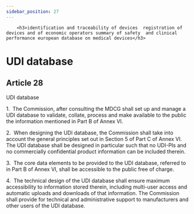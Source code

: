 ```yaml
---
sidebar_position: 27
---
```

        <h3>identification and traceability of devices  registration of devices and of economic operators summary of safety  and clinical performance european database on medical devices</h3>
<h1>UDI database</h1>
<h2>Article 28</h2>
   <p class="stitle-article-norm">UDI database</p>
   <p class="norm">1.&nbsp;&nbsp;The Commission, after consulting the 
MDCG shall set up and manage a UDI database to validate, collate, 
process and make available to the public the information mentioned in 
Part B of Annex&nbsp;VI.</p>
   <p class="norm">2.&nbsp;&nbsp;When designing the UDI database, the 
Commission shall take into account the general principles set out in 
Section&nbsp;5 of Part C of Annex&nbsp;VI. The UDI database shall be 
designed in particular such that no UDI-PIs and no commercially 
confidential product information can be included therein.</p>
   <p class="norm">3.&nbsp;&nbsp;The core data elements to be provided 
to the UDI database, referred to in Part&nbsp;B of Annex&nbsp;VI, shall 
be accessible to the public free of charge.</p>
   <p class="norm">4.&nbsp;&nbsp;The technical design of the UDI 
database shall ensure maximum accessibility to information stored 
therein, including multi-user access and automatic uploads and downloads
 of that information. The Commission shall provide for technical and 
administrative support to manufacturers and other users of the UDI 
database.</p>